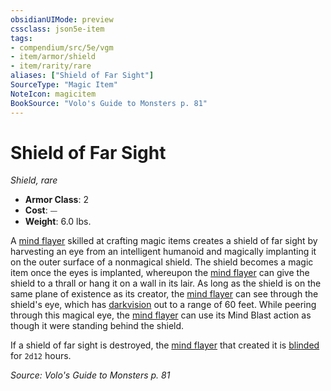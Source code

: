 ```yaml
---
obsidianUIMode: preview
cssclass: json5e-item
tags:
- compendium/src/5e/vgm
- item/armor/shield
- item/rarity/rare
aliases: ["Shield of Far Sight"]
SourceType: "Magic Item"
NoteIcon: magicitem
BookSource: "Volo's Guide to Monsters p. 81"
---
```

# Shield of Far Sight
*Shield, rare*  

- **Armor Class**: 2
- **Cost**: ⏤
- **Weight**: 6.0 lbs.

A [mind flayer](/2-Mechanics/CLI/bestiary/aberration/mind-flayer.md) skilled at crafting magic items creates a shield of far sight by harvesting an eye from an intelligent humanoid and magically implanting it on the outer surface of a nonmagical shield. The shield becomes a magic item once the eyes is implanted, whereupon the [mind flayer](/2-Mechanics/CLI/bestiary/aberration/mind-flayer.md) can give the shield to a thrall or hang it on a wall in its lair. As long as the shield is on the same plane of existence as its creator, the [mind flayer](/2-Mechanics/CLI/bestiary/aberration/mind-flayer.md) can see through the shield's eye, which has [darkvision](/2-Mechanics/CLI/rules/senses.md#darkvision) out to a range of 60 feet. While peering through this magical eye, the [mind flayer](/2-Mechanics/CLI/bestiary/aberration/mind-flayer.md) can use its Mind Blast action as though it were standing behind the shield.

If a shield of far sight is destroyed, the [mind flayer](/2-Mechanics/CLI/bestiary/aberration/mind-flayer.md) that created it is [blinded](/2-Mechanics/CLI/rules/conditions.md#blinded) for `2d12` hours.

*Source: Volo's Guide to Monsters p. 81*